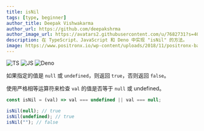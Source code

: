```yaml
---
title: isNil
tags: [type, beginner]
author_title: Deepak Vishwakarma
author_url: https://github.com/deepakshrma
author_image_url: https://avatars2.githubusercontent.com/u/7682731?s=400
description: 在 TypeScript、JavaScript 和 Deno 中实现 "isNil" 的方法。
image: https://www.positronx.io/wp-content/uploads/2018/11/positronx-banner-1152-1.jpg
---
```


![TS](https://img.shields.io/badge/supports-typescript-blue.svg?style=flat-square)
![JS](https://img.shields.io/badge/supports-javascript-yellow.svg?style=flat-square)
![Deno](https://img.shields.io/badge/supports-deno-green.svg?style=flat-square)

如果指定的值是 `null` 或 `undefined`，则返回 `true`，否则返回 `false`。

使用严格相等运算符来检查 `val` 的值是否等于 `null` 或 undefined。

```ts title="typescript"
const isNil = (val) => val === undefined || val === null;
```

```ts title="typescript"
isNil(null); // true
isNil(undefined); // true
isNil(""); // false
```
